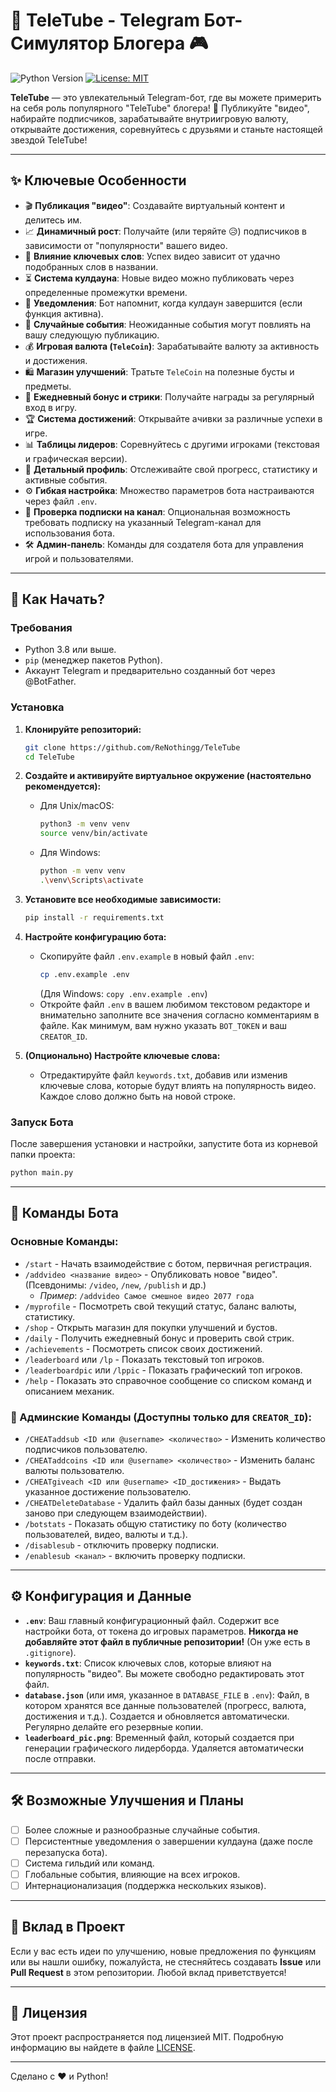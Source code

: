 # 🤖 TeleTube - Telegram Бот-Симулятор Блогера 🎮

![Python Version](https://img.shields.io/badge/python-3.8+-blue.svg)
[![License: MIT](https://img.shields.io/badge/License-MIT-yellow.svg)](https://opensource.org/licenses/MIT)

**TeleTube** — это увлекательный Telegram-бот, где вы можете примерить на себя роль популярного "TeleTube" блогера! 🚀 Публикуйте "видео", набирайте подписчиков, зарабатывайте внутриигровую валюту, открывайте достижения, соревнуйтесь с друзьями и станьте настоящей звездой TeleTube!

---

## ✨ Ключевые Особенности

*   🎬 **Публикация "видео"**: Создавайте виртуальный контент и делитесь им.
*   📈 **Динамичный рост**: Получайте (или теряйте 😥) подписчиков в зависимости от "популярности" вашего видео.
*   🔑 **Влияние ключевых слов**: Успех видео зависит от удачно подобранных слов в названии.
*   ⏳ **Система кулдауна**: Новые видео можно публиковать через определенные промежутки времени.
*   🔔 **Уведомления**: Бот напомнит, когда кулдаун завершится (если функция активна).
*   🎲 **Случайные события**: Неожиданные события могут повлиять на вашу следующую публикацию.
*   💰 **Игровая валюта (`TeleCoin`)**: Зарабатывайте валюту за активность и достижения.
*   🛍️ **Магазин улучшений**: Тратьте `TeleCoin` на полезные бусты и предметы.
*   🎁 **Ежедневный бонус и стрики**: Получайте награды за регулярный вход в игру.
*   🏆 **Система достижений**: Открывайте ачивки за различные успехи в игре.
*   📊 **Таблицы лидеров**: Соревнуйтесь с другими игроками (текстовая и графическая версии).
*   👤 **Детальный профиль**: Отслеживайте свой прогресс, статистику и активные события.
*   ⚙️ **Гибкая настройка**: Множество параметров бота настраиваются через файл `.env`.
*   📢 **Проверка подписки на канал**: Опциональная возможность требовать подписку на указанный Telegram-канал для использования бота.
*   🛠️ **Админ-панель**: Команды для создателя бота для управления игрой и пользователями.

---

## 🚀 Как Начать?

### Требования

*   Python 3.8 или выше.
*   `pip` (менеджер пакетов Python).
*   Аккаунт Telegram и предварительно созданный бот через @BotFather.

### Установка

1.  **Клонируйте репозиторий:**
    ```bash
    git clone https://github.com/ReNothingg/TeleTube
    cd TeleTube
    ```

2.  **Создайте и активируйте виртуальное окружение (настоятельно рекомендуется):**
    *   Для Unix/macOS:
        ```bash
        python3 -m venv venv
        source venv/bin/activate
        ```
    *   Для Windows:
        ```bash
        python -m venv venv
        .\venv\Scripts\activate
        ```

3.  **Установите все необходимые зависимости:**
    ```bash
    pip install -r requirements.txt
    ```

4.  **Настройте конфигурацию бота:**
    *   Скопируйте файл `.env.example` в новый файл `.env`:
        ```bash
        cp .env.example .env
        ```
        (Для Windows: `copy .env.example .env`)
    *   Откройте файл `.env` в вашем любимом текстовом редакторе и внимательно заполните все значения согласно комментариям в файле. Как минимум, вам нужно указать `BOT_TOKEN` и ваш `CREATOR_ID`.

5.  **(Опционально) Настройте ключевые слова:**
    *   Отредактируйте файл `keywords.txt`, добавив или изменив ключевые слова, которые будут влиять на популярность видео. Каждое слово должно быть на новой строке.

### Запуск Бота

После завершения установки и настройки, запустите бота из корневой папки проекта:

```bash
python main.py
```

---

## 🤖 Команды Бота

### Основные Команды:

*   `/start` - Начать взаимодействие с ботом, первичная регистрация.
*   `/addvideo <название видео>` - Опубликовать новое "видео". (Псевдонимы: `/video`, `/new`, `/publish` и др.)
    *   *Пример*: `/addvideo Самое смешное видео 2077 года`
*   `/myprofile` - Посмотреть свой текущий статус, баланс валюты, статистику.
*   `/shop` - Открыть магазин для покупки улучшений и бустов.
*   `/daily` - Получить ежедневный бонус и проверить свой стрик.
*   `/achievements` - Посмотреть список своих достижений.
*   `/leaderboard` или `/lp` - Показать текстовый топ игроков.
*   `/leaderboardpic` или `/lppic` - Показать графический топ игроков.
*   `/help` - Показать это справочное сообщение со списком команд и описанием механик.

### 🔐 Админские Команды (Доступны только для `CREATOR_ID`):

*   `/CHEATaddsub <ID или @username> <количество>` - Изменить количество подписчиков пользователю.
*   `/CHEATaddcoins <ID или @username> <количество>` - Изменить баланс валюты пользователю.
*   `/CHEATgiveach <ID или @username> <ID_достижения>` - Выдать указанное достижение пользователю.
*   `/CHEATDeleteDatabase` - Удалить файл базы данных (будет создан заново при следующем взаимодействии).
*   `/botstats` - Показать общую статистику по боту (количество пользователей, видео, валюты и т.д.).
*   `/disablesub` - отключить проверку подписки.
*   `/enablesub <канал>` - включить проверку подписки.
---

## ⚙️ Конфигурация и Данные

*   **`.env`**: Ваш главный конфигурационный файл. Содержит все настройки бота, от токена до игровых параметров. **Никогда не добавляйте этот файл в публичные репозитории!** (Он уже есть в `.gitignore`).
*   **`keywords.txt`**: Список ключевых слов, которые влияют на популярность "видео". Вы можете свободно редактировать этот файл.
*   **`database.json`** (или имя, указанное в `DATABASE_FILE` в `.env`): Файл, в котором хранятся все данные пользователей (прогресс, валюта, достижения и т.д.). Создается и обновляется автоматически. Регулярно делайте его резервные копии.
*   **`leaderboard_pic.png`**: Временный файл, который создается при генерации графического лидерборда. Удаляется автоматически после отправки.

---

## 🛠️ Возможные Улучшения и Планы

*   [ ] Более сложные и разнообразные случайные события.
*   [ ] Персистентные уведомления о завершении кулдауна (даже после перезапуска бота).
*   [ ] Система гильдий или команд.
*   [ ] Глобальные события, влияющие на всех игроков.
*   [ ] Интернационализация (поддержка нескольких языков).

---

## 🤝 Вклад в Проект

Если у вас есть идеи по улучшению, новые предложения по функциям или вы нашли ошибку, пожалуйста, не стесняйтесь создавать **Issue** или **Pull Request** в этом репозитории. Любой вклад приветствуется!

---

## 📄 Лицензия

Этот проект распространяется под лицензией MIT. Подробную информацию вы найдете в файле [LICENSE](LICENSE).

---

Сделано с ❤️ и Python!
